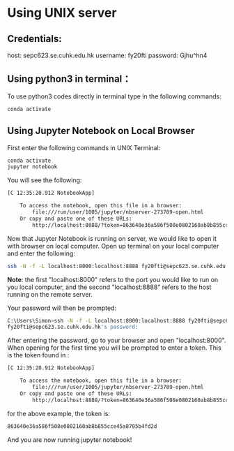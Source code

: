 # Using UNIX server

## Credentials:
host: sepc623.se.cuhk.edu.hk
username: fy20fti
password: Gjhu^hn4

## Using python3 in terminal：
To use python3 codes directly in terminal type in the following commands:
```bash
conda activate
```

## Using Jupyter Notebook on Local Browser
First enter the following commands in UNIX Terminal:
```bash
conda activate
jupyter notebook
```
You will see the following:
```bash
[C 12:35:20.912 NotebookApp]

    To access the notebook, open this file in a browser:
        file:///run/user/1005/jupyter/nbserver-273789-open.html
    Or copy and paste one of these URLs:
        http://localhost:8888/?token=863640e36a586f508e0802160ab8b855cce45a8705b4fd2d
```

Now that Jupyter Notebook is running on server, we would like to open it with browser on local computer. Open up terminal on your local computer and enter the following:

```bash
ssh -N -f -L localhost:8000:localhost:8888 fy20fti@sepc623.se.cuhk.edu.hk
```
**Note**: the first "localhost:8000" refers to the port you would like to run on you local computer, and the second "localhost:8888" refers to the host running on the remote server. 

Your password will then be prompted:

```bash
C:\Users\Simon>ssh -N -f -L localhost:8000:localhost:8888 fy20fti@sepc623.se.cuhk.edu.hk
fy20fti@sepc623.se.cuhk.edu.hk's password:
```

After entering the password, go to your browser and open "localhost:8000". When opening for the first time you will be prompted to enter a token. This is the token found in :
```bash
[C 12:35:20.912 NotebookApp]

    To access the notebook, open this file in a browser:
        file:///run/user/1005/jupyter/nbserver-273789-open.html
    Or copy and paste one of these URLs:
        http://localhost:8888/?token=863640e36a586f508e0802160ab8b855cce45a8705b4fd2d
```
for the above example, the token is:
```bash
863640e36a586f508e0802160ab8b855cce45a8705b4fd2d
```
And you are now running jupyter notebook!
